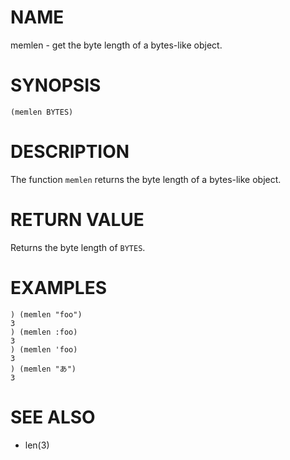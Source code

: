 # NAME
memlen - get the byte length of a bytes-like object.

# SYNOPSIS

    (memlen BYTES)

# DESCRIPTION
The function `memlen` returns the byte length of a bytes-like object.

# RETURN VALUE
Returns the byte length of `BYTES`.

# EXAMPLES

    ) (memlen "foo")
    3
    ) (memlen :foo)
    3
    ) (memlen 'foo)
    3
    ) (memlen "あ")
    3

# SEE ALSO
- len(3)
